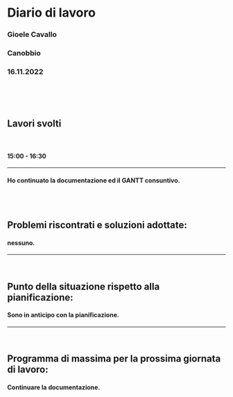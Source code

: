 # **Diario di lavoro**

### **Gioele Cavallo**
### Canobbio
### 16.11.2022
<br><br><br>


## **Lavori svolti**
<br>

#### 15:00 - 16:30
---
#### Ho continuato la documentazione ed il GANTT consuntivo.


<br>
<br>

## **Problemi riscontrati e soluzioni adottate:**
#### nessuno.

---
<br>

## **Punto della situazione rispetto alla pianificazione:**
#### Sono in anticipo con la pianificazione.
---
<br>

## **Programma di massima per la prossima giornata di lavoro:**
#### Continuare la documentazione.
